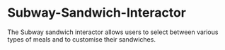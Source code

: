 # Subway-Sandwich-Interactor
The Subway sandwich interactor allows users to select between various types of meals and to customise their sandwiches.
